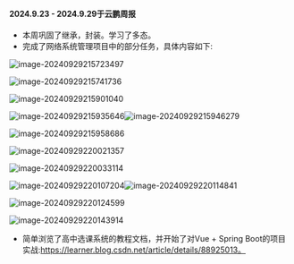 #### 2024.9.23 - 2024.9.29于云鹏周报

+ 本周巩固了继承，封装。学习了多态。
+ 完成了网络系统管理项目中的部分任务，具体内容如下:

![image-20240929215723497](C:\Users\DoubLeMoon_Bird\AppData\Roaming\Typora\typora-user-images\image-20240929215723497.png)

![image-20240929215741736](C:\Users\DoubLeMoon_Bird\AppData\Roaming\Typora\typora-user-images\image-20240929215741736.png)

![image-20240929215901040](C:\Users\DoubLeMoon_Bird\AppData\Roaming\Typora\typora-user-images\image-20240929215901040.png)

![image-20240929215935646](C:\Users\DoubLeMoon_Bird\AppData\Roaming\Typora\typora-user-images\image-20240929215935646.png)![image-20240929215946279](C:\Users\DoubLeMoon_Bird\AppData\Roaming\Typora\typora-user-images\image-20240929215946279.png)

![image-20240929215958686](C:\Users\DoubLeMoon_Bird\AppData\Roaming\Typora\typora-user-images\image-20240929215958686.png)

![image-20240929220021357](C:\Users\DoubLeMoon_Bird\AppData\Roaming\Typora\typora-user-images\image-20240929220021357.png)

![image-20240929220033114](C:\Users\DoubLeMoon_Bird\AppData\Roaming\Typora\typora-user-images\image-20240929220033114.png)



![image-20240929220107204](C:\Users\DoubLeMoon_Bird\AppData\Roaming\Typora\typora-user-images\image-20240929220107204.png)![image-20240929220114841](C:\Users\DoubLeMoon_Bird\AppData\Roaming\Typora\typora-user-images\image-20240929220114841.png)

![image-20240929220124599](C:\Users\DoubLeMoon_Bird\AppData\Roaming\Typora\typora-user-images\image-20240929220124599.png)

![image-20240929220143914](C:\Users\DoubLeMoon_Bird\AppData\Roaming\Typora\typora-user-images\image-20240929220143914.png)



+ 简单浏览了高中选课系统的教程文档，并开始了对Vue + Spring Boot的项目实战:https://learner.blog.csdn.net/article/details/88925013。

